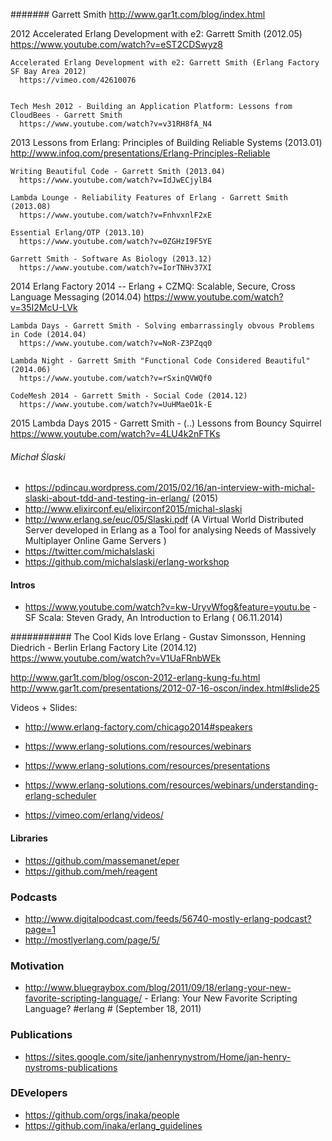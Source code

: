 ####### Garrett Smith
http://www.gar1t.com/blog/index.html


  2012
    Accelerated Erlang Development with e2: Garrett Smith (2012.05)
      https://www.youtube.com/watch?v=eST2CDSwyz8

    Accelerated Erlang Development with e2: Garrett Smith (Erlang Factory SF Bay Area 2012)
      https://vimeo.com/42610076


    Tech Mesh 2012 - Building an Application Platform: Lessons from CloudBees - Garrett Smith
      https://www.youtube.com/watch?v=v31RH8fA_N4


  2013
    Lessons from Erlang: Principles of Building Reliable Systems (2013.01)
      http://www.infoq.com/presentations/Erlang-Principles-Reliable

    Writing Beautiful Code - Garrett Smith (2013.04)
      https://www.youtube.com/watch?v=IdJwECjylB4

    Lambda Lounge - Reliability Features of Erlang - Garrett Smith (2013.08)
      https://www.youtube.com/watch?v=FnhvxnlF2xE

    Essential Erlang/OTP (2013.10)
      https://www.youtube.com/watch?v=0ZGHzI9F5YE

    Garrett Smith - Software As Biology (2013.12)
      https://www.youtube.com/watch?v=IorTNHv37XI


  2014
    Erlang Factory 2014 -- Erlang + CZMQ: Scalable, Secure, Cross Language Messaging (2014.04)
      https://www.youtube.com/watch?v=35I2McU-LVk

    Lambda Days - Garrett Smith - Solving embarrassingly obvous Problems in Code (2014.04)
      https://www.youtube.com/watch?v=NoR-Z3PZqq0

    Lambda Night - Garrett Smith "Functional Code Considered Beautiful" (2014.06)
      https://www.youtube.com/watch?v=rSxinQVWQf0

    CodeMesh 2014 - Garrett Smith - Social Code (2014.12)
      https://www.youtube.com/watch?v=UuHMaeO1k-E


  2015
    Lambda Days 2015 - Garrett Smith - (..) Lessons from Bouncy Squirrel
      https://www.youtube.com/watch?v=4LU4k2nFTKs







###### Michał Ślaski


- https://pdincau.wordpress.com/2015/02/16/an-interview-with-michal-slaski-about-tdd-and-testing-in-erlang/ (2015)
- http://www.elixirconf.eu/elixirconf2015/michal-slaski
- http://www.erlang.se/euc/05/Slaski.pdf (A Virtual World Distributed Server developed in Erlang
as a Tool for analysing Needs
of Massively Multiplayer Online Game Servers )
- https://twitter.com/michalslaski
- https://github.com/michalslaski/erlang-workshop







#### Intros
  - https://www.youtube.com/watch?v=kw-UryvWfog&feature=youtu.be - SF Scala: Steven Grady, An Introduction to Erlang ( 06.11.2014)



###########
  The Cool Kids love Erlang - Gustav Simonsson, Henning Diedrich - Berlin Erlang Factory Lite (2014.12)
    https://www.youtube.com/watch?v=V1UaFRnbWEk



  http://www.gar1t.com/blog/oscon-2012-erlang-kung-fu.html
  http://www.gar1t.com/presentations/2012-07-16-oscon/index.html#slide25





Videos + Slides:
  - http://www.erlang-factory.com/chicago2014#speakers
  - https://www.erlang-solutions.com/resources/webinars
  - https://www.erlang-solutions.com/resources/presentations

  - https://www.erlang-solutions.com/resources/webinars/understanding-erlang-scheduler

  - https://vimeo.com/erlang/videos/




#### Libraries
  - https://github.com/massemanet/eper
  - https://github.com/meh/reagent


### Podcasts
  - http://www.digitalpodcast.com/feeds/56740-mostly-erlang-podcast?page=1
  - http://mostlyerlang.com/page/5/



### Motivation
  - http://www.bluegraybox.com/blog/2011/09/18/erlang-your-new-favorite-scripting-language/ - Erlang: Your New Favorite Scripting Language? #erlang # (September 18, 2011)





### Publications
  - https://sites.google.com/site/janhenrynystrom/Home/jan-henry-nystroms-publications


### DEvelopers
  - https://github.com/orgs/inaka/people
  - https://github.com/inaka/erlang_guidelines
